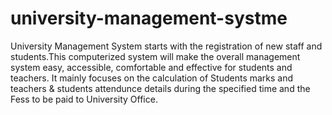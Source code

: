 # university-management-systme
University Management System starts with the registration of new staff and students.This computerized system will make the overall management system easy, accessible, comfortable and effective for students and teachers. It mainly focuses on the calculation of Students marks and teachers &amp; students attendunce details during the specified time and the Fess to be paid to University Office.
